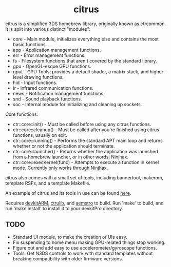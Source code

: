 <b><center>citrus</center></b>
==========

citrus is a simplified 3DS homebrew library, originally known as ctrcommon. It is split into various distinct "modules":
 * core - Main module, initializes everything else and contains the most basic functions.
 * app - Application management functions.
 * err - Error management functions.
 * fs - Filesystem functions that aren't covered by the standard library.
 * gpu - OpenGL-esque GPU functions.
 * gput - GPU Tools; provides a default shader, a matrix stack, and higher-level drawing functions.
 * hid - Input functions.
 * ir - Infrared communication functions.
 * news - Notification management functions.
 * snd - Sound playback functions.
 * soc - Internal module for initializing and cleaning up sockets.
 
Core functions:
 * ctr::core::init() - Must be called before using any citrus functions.
 * ctr::core::cleanup() - Must be called after you're finished using citrus functions, usually on exit.
 * ctr::core::running() - Performs the standard APT main loop and returns whether or not the application should terminate.
 * ctr::core::launcher() - Returns whether the application was launched from a homebrew launcher, or in other words, Ninjhax.
 * ctr::core::execKernel(func) - Attempts to execute a function in kernel mode. Currently only works through Ninjhax.

citrus also comes with a small set of tools, including bannertool, makerom, template RSFs, and a template Makefile.

An example of citrus and its tools in use can be found [here](https://github.com/Steveice10/3DSHomebrewTemplate/).

Requires [devkitARM](http://sourceforge.net/projects/devkitpro/files/devkitARM/), [ctrulib](https://github.com/smealum/ctrulib), and [aemstro](https://github.com/smealum/aemstro) to build. Run 'make' to build, and run 'make install' to install it to your devkitPro directory.

TODO
----

 * Standard UI module, to make the creation of UIs easy.
 * Fix suspending to home menu making GPU-related things stop working.
 * Figure out and add easy to use accelerometer/gyroscope functions.
 * Tools: Get N3DS controls to work with standard templates without breaking compatibility with older firmware versions.